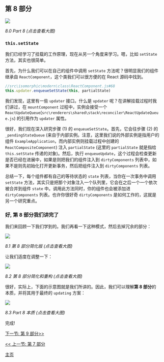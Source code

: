 ## 第 8 部分

[![](https://rawgit.com/Bogdan-Lyashenko/Under-the-hood-ReactJS/master/stack/images/8/part-8.svg)](https://rawgit.com/Bogdan-Lyashenko/Under-the-hood-ReactJS/master/stack/images/8/part-8.svg)

<em>8.0 Part 8 (点击查看大图)</em>

### `this.setState`

我们已经学习了挂载的工作原理，现在从另一个角度来学习。嗯，比如 `setState` 方法，其实也很简单。

首先，为什么我们可以在自己的组件中调用 `setState` 方法呢？很明显我们的组件继承自 `ReactComponent`，这个类我们可以很方便的在 React 源码中找到。

```javascript
//src\isomorphic\modern\class\ReactComponent.js#68
this.updater.enqueueSetState(this, partialState)
```
我们发现，这里有一些 `updater` 接口。什么是 `updater` 呢？在讲解挂载过程时我们讲过，在 `mountComponent` 过程中，实例会接受一个 `ReactUpdateQueue`(`src\renderers\shared\stack\reconciler\ReactUpdateQueue.js`) 的引用作为 `updater` 属性。

很好，我们现在深入研究步骤 (1) 的 `enqueueSetState`。首先，它会往步骤 (2) 的 `_pendingStateQueue` (来自于内部实例。注意，这里我们说的外部实例是指用户的组件 `ExampleApplication`，而内部实例则挂载过程中创建的 `ReactCompositeComponent`) 注入 `partialState` (这里的 `partialState` 就是指给 `this.setState` 传递的对象)。然后，执行 `enqueueUpdate`，这个过程会检查更新是否已经在进展中，如果是则把我们的组件注入到 `dirtyComponents` 列表中，如果不是则先初始化打开更新事务，然后把组件注入到 `dirtyComponents` 列表。

总结一下，每个组件都有自己的等待状态的 `state` 列表，当你在一次事务中调用 `setState` 方法，其实只是把那个对象注入一个队列里，它会在之后一个一个依次被合并到组件 `state` 中。调用此方法同时，你的组件也会被添加进 `dirtyComponents` 列表。也许你很好奇 `dirtyComponents` 是如何工作的，这就是另一个研究重点。

### 好, 第 8 部分我们讲完了

我们来回顾一下我们学到的。我们再看一下这种模式，然后去掉冗余的部分：

[![](https://rawgit.com/Bogdan-Lyashenko/Under-the-hood-ReactJS/master/stack/images/8/part-8-A.svg)](https://rawgit.com/Bogdan-Lyashenko/Under-the-hood-ReactJS/master/stack/images/8/part-8-A.svg)

<em>8.1 第 8 部分简化版 (点击查看大图)</em>

让我们适度在调整一下：

[![](https://rawgit.com/Bogdan-Lyashenko/Under-the-hood-ReactJS/master/stack/images/8/part-8-B.svg)](https://rawgit.com/Bogdan-Lyashenko/Under-the-hood-ReactJS/master/stack/images/8/part-8-B.svg)

<em>8.2 第 8 部分简化和重构 (点击查看大图)</em>

很好，实际上，下面的示意图就是我们所讲的。因此，我们可以理解**第 8 部分**的本质，并将其用于最终的 `updating` 方案：

[![](https://rawgit.com/Bogdan-Lyashenko/Under-the-hood-ReactJS/master/stack/images/8/part-8-C.svg)](https://rawgit.com/Bogdan-Lyashenko/Under-the-hood-ReactJS/master/stack/images/8/part-8-C.svg)

<em>8.3 Part 8 本质 (点击查看大图)</em>

完成!


[下一节: 第 9 部分>>](./Part-9.md)

[<< 上一节: 第 7 部分](./Part-7.md)


[主页](../../README.md)
